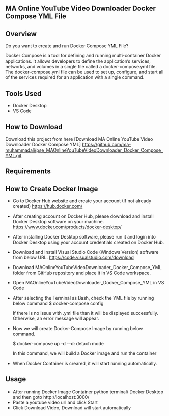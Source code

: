 ## MA Online YouTube Video Downloader Docker Compose YML File

## Overview
Do you want to create and run Docker Compose YML File?

Docker Compose is a tool for defining and running multi-container Docker applications. 
It allows developers to define the application’s services, networks, and volumes in a single file called a docker-compose.yml file. 
The docker-compose.yml file can be used to set up, configure, and start all of the services required for an application with a single command.

## Tools Used

- Docker Desktop
- VS Code


## How to Download

Download this project from here [Download MA Online YouTube Video Downloader Docker Compose YML]
https://github.com/ma-muhammadali/pse_MAOnlineYouTubeVideoDownloader_Docker_Compose_YML.git

## Requirements

## How to Create Docker Image

- Go to Docker Hub website and create your account (If not already created) https://hub.docker.com/

- After creating account on Docker Hub, please download and install Docker Desktop software on your machine. https://www.docker.com/products/docker-desktop/

- After installing Docker Desktop software, please run it and login into Docker Desktop using your account credentials created on Docker Hub.

- Download and Install Visual Studio Code (Windows Version) software from below URL. https://code.visualstudio.com/download

- Download MAOnlineYouTubeVideoDownloader_Docker_Compose_YML folder from GitHub repository and place it in VS Code workspace.

- Open MAOnlineYouTubeVideoDownloader_Docker_Compose_YML in VS Code

- After selecting the Terminal as Bash, check the YML file by running below command
	$ docker-compose config
	
	If there is no issue with .yml file than it will be displayed successfully. Otherwise, an error message will appear.

- Now we will create Docker-Compose Image by running below command.
	
	$ docker-compose up -d --d: detach mode
	
	In this command, we will build a Docker image and run the container

- When Docker Container is creared, it will start running automatically.

## Usage

* After running Docker Image Container python terminal/ Docker Desktop and then goto http://localhost:3000/
* Paste a youtube video url and click Start
* Click Download Video, Download will start automatically
